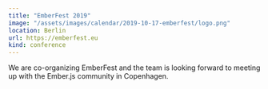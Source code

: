 ```yaml
---
title: "EmberFest 2019"
image: "/assets/images/calendar/2019-10-17-emberfest/logo.png"
location: Berlin
url: https://emberfest.eu
kind: conference
---
```


We are co-organizing EmberFest and the team is looking forward to meeting up
with the Ember.js community in Copenhagen.